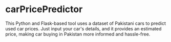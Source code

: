 # carPricePredictor
This Python and Flask-based tool uses a dataset of Pakistani cars to predict used car prices. Just input your car's details, and it provides an estimated price, making car buying in Pakistan more informed and hassle-free.

